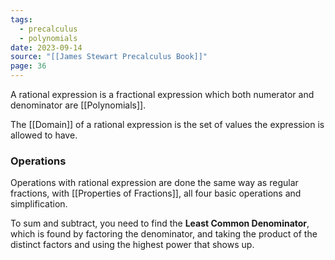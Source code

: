 ```yaml
---
tags:
  - precalculus
  - polynomials
date: 2023-09-14
source: "[[James Stewart Precalculus Book]]"
page: 36
---
```

A rational expression is a fractional expression which both numerator and denominator are [[Polynomials]].

The [[Domain]] of a rational expression is the set of values the expression is allowed to have.

### Operations

Operations with rational expression are done the same way as regular fractions, with [[Properties of Fractions]], all four basic operations and simplification.

To sum and subtract, you need to find the **Least Common Denominator**, which is found by factoring the denominator, and taking the product of the distinct factors and using the highest power that shows up.